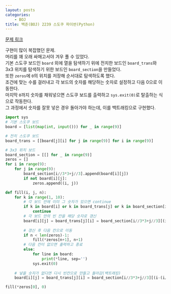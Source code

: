 ```yaml
---
layout: posts
categories:
    - BOJ
title: 백준(BOJ) 2239 스도쿠 파이썬(Python)
---
```


[문제 링크](https://www.acmicpc.net/problem/2239)

구현이 많이 복잡했던 문제.  
머리를 꽤 오래 싸매고서야 겨우 풀 수 있었다.  
기본 스도쿠 보드인 `board` 외에 열을 탐색하기 위에 전치한 보드인 `board_trans`와 3x3 위치를 탐색하기 위한 보드인 `board_section`을 만들었다.  
또한 `zeros`에 `0`의 위치를 저장해 순서대로 탐색하도록 했다.  
조건에 맞는 수를 걸러내고 각 보드의 숫자를 해당하는 숫자로 설정하고 다음 0으로 이동한다.  
마지막 `0`까지 숫자를 채워넣으면 스도쿠 보드를 출력하고 `sys.exit(0)`로 탈출하는 식으로 작동한다.  
그 과정에서 숫자를 잘못 넣은 경우 돌아가야 하는데, 이를 백트래킹으로 구현했다.


```python
import sys
# 기본 스도쿠 보드
board = [list(map(int, input())) for _ in range(9)]

# 전치 스도쿠 보드
board_trans = [[board[j][i] for j in range(9)] for i in range(9)]

# 3x3 위치 보드
board_section = [[] for _ in range(9)]
zeros = []
for i in range(9):
    for j in range(9):
        board_section[i//3*3+j//3].append(board[i][j])
        if not board[i][j]:
            zeros.append((i, j))

def fill(i, j, n):
    for k in range(1, 10):
        # 각 보드 안에 이미 그 숫자가 있으면 continue
        if k in board[i] or k in board_trans[j] or k in board_section[i//3*3+j//3]:
            continue
        # 각 보드 안의 빈 칸을 해당 숫자로 갱신
        board[i][j] = board_trans[j][i] = board_section[i//3*3+j//3][(i-(i//3*3))*3+j-(j//3*3)] = k
        
        # 갱신 후 다음 칸으로 이동
        if n < len(zeros)-1:
            fill(*zeros[n+1], n+1)
        # 다음 칸이 없으면 출력하고 종료
        else:
            for line in board:
                print(*line, sep='')
            sys.exit(0)
    
    # 넣을 숫자가 없다면 다시 빈칸으로 만들고 돌아감(백트래킹)
    board[i][j] = board_trans[j][i] = board_section[i//3*3+j//3][(i-(i//3*3))*3+j-(j//3*3)] = 0

fill(*zeros[0], 0)
```
